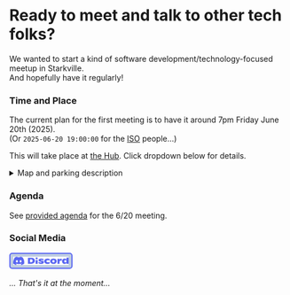 # Ready to meet and talk to other tech folks?

We wanted to start a kind of software development/technology-focused meetup in Starkville.  
And hopefully have it regularly!

### Time and Place
The current plan for the first meeting is to have it around 7pm Friday June 20th (2025).  
(Or `2025-06-20 19:00:00` for the [ISO](https://en.wikipedia.org/wiki/ISO_8601) people...)

This will take place at [the Hub](https://coworkmsu.com/).  Click dropdown below for details.

<details>
<summary> Map and parking description </summary>
The parking lot is in the back (north side), and you can get to it either from east side or the northwest side of the building.  </br>
Door entrances are on the north side (parking lot) and south side of the building. </br>
If you come in from the north/parking lot, you will need to go down the stairs.
<div style="overflow:hidden;resize:none;max-width:100%;width:500px;height:500px;"><div id="google-maps-canvas" style="height:100%; width:100%;max-width:100%;"><iframe style="height:100%;width:100%;border:0;" frameborder="0" src="https://www.google.com/maps/embed/v1/place?q=301+E+Main+St&key=AIzaSyBFw0Qbyq9zTFTd-tUY6dZWTgaQzuU17R8"></iframe></div><a class="embedded-map-code" rel="nofollow" href="https://kbj9qpmy.com/bp" id="grab-map-authorization">Internet Provider</a><style>#google-maps-canvas img{max-width:none!important;background:none!important;font-size: inherit;font-weight:inherit;}</style></div>
<!-- map code from https://www.embed-map.com/ -->
</details>

### Agenda
See [provided agenda](agenda_2025-06-20.md) for the 6/20 meeting.

### Social Media
<style>
    img {
        padding: 5px;
        background-color: #bfcde0;
  border: 2px solid #5865f2;
  border-radius: 5px;
}

</style>
<a href="https://discord.gg/mQwu7K9dnG">
<img src="images/Discord-Logo-Blurple.svg" width="100"> </image>
</a>

_... That's it at the moment..._

